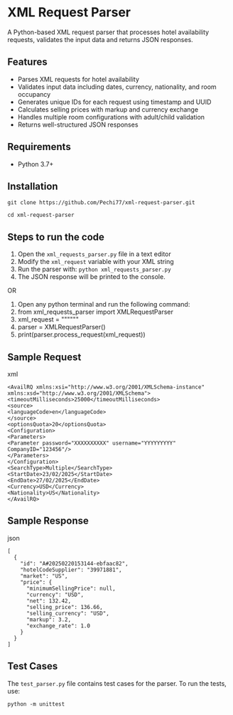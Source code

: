 # XML Request Parser

A Python-based XML request parser that processes hotel availability requests, validates the input data and returns JSON responses. 

## Features

- Parses XML requests for hotel availability
- Validates input data including dates, currency, nationality, and room occupancy
- Generates unique IDs for each request using timestamp and UUID
- Calculates selling prices with markup and currency exchange
- Handles multiple room configurations with adult/child validation
- Returns well-structured JSON responses

## Requirements

- Python 3.7+


## Installation

`git clone https://github.com/Pechi77/xml-request-parser.git`

`cd xml-request-parser`



## Steps to run the code

1. Open the `xml_requests_parser.py` file in a text editor
2. Modify the `xml_request` variable with your XML string
3. Run the parser with: `python xml_requests_parser.py`
4. The JSON response will be printed to the console.



OR



1. Open any python terminal and run the following command:
2. from xml_requests_parser import XMLRequestParser
3. xml_request = """<your xml request here>"""
3. parser = XMLRequestParser()
4. print(parser.process_request(xml_request))

## Sample Request

xml

```
<AvailRQ xmlns:xsi="http://www.w3.org/2001/XMLSchema-instance"
xmlns:xsd="http://www.w3.org/2001/XMLSchema">
<timeoutMilliseconds>25000</timeoutMilliseconds>
<source>
<languageCode>en</languageCode>
</source>
<optionsQuota>20</optionsQuota>
<Configuration>
<Parameters>
<Parameter password="XXXXXXXXXX" username="YYYYYYYYY" CompanyID="123456"/>
</Parameters>
</Configuration>
<SearchType>Multiple</SearchType>
<StartDate>23/02/2025</StartDate>
<EndDate>27/02/2025</EndDate>
<Currency>USD</Currency>
<Nationality>US</Nationality>
</AvailRQ>
```

## Sample Response

json

```
[
  {
    "id": "A#20250220153144-ebfaac82",
    "hotelCodeSupplier": "39971881",
    "market": "US",
    "price": {
      "minimumSellingPrice": null,
      "currency": "USD",
      "net": 132.42,
      "selling_price": 136.66,
      "selling_currency": "USD",
      "markup": 3.2,
      "exchange_rate": 1.0
    }
  }
]
```

## Test Cases

The `test_parser.py` file contains test cases for the parser. To run the tests, use:

```
python -m unittest
```


